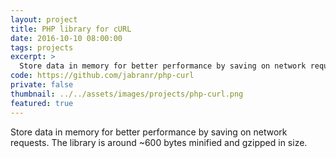 ```yaml
---
layout: project
title: PHP library for cURL
date: 2016-10-10 08:00:00
tags: projects
excerpt: >
  Store data in memory for better performance by saving on network requests.
code: https://github.com/jabranr/php-curl
private: false
thumbnail: ../../assets/images/projects/php-curl.png
featured: true
---
```


Store data in memory for better performance by saving on network requests. The library is around ~600 bytes minified and gzipped in size.
